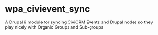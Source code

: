 wpa_civievent_sync
==================

A Drupal 6 module for syncing CiviCRM Events and Drupal nodes so they play nicely with Organic Groups and Sub-groups